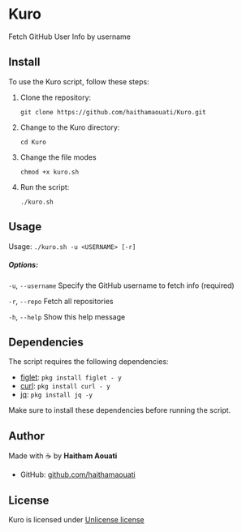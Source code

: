 # Kuro
Fetch GitHub User Info by username

## Install

To use the Kuro script, follow these steps:

1. Clone the repository:

    ```
    git clone https://github.com/haithamaouati/Kuro.git
    ```

2. Change to the Kuro directory:

    ```
    cd Kuro
    ```
    
3. Change the file modes
    ```
    chmod +x kuro.sh
    ```
    
5. Run the script:

    ```
    ./kuro.sh
    ```

## Usage
Usage: `./kuro.sh -u <USERNAME> [-r]`

##### Options:

`-u`, `--username`   Specify the GitHub username to fetch info (required)

`-r`, `--repo`       Fetch all repositories

`-h`, `--help`    Show this help message

## Dependencies

The script requires the following dependencies:

- [figlet](http://www.figlet.org/): `pkg install figlet - y`
- [curl](https://curl.se/): `pkg install curl - y`
- [jq](https://jqlang.org/): `pkg install jq -y`

Make sure to install these dependencies before running the script.

## Author

Made with :coffee: by **Haitham Aouati**
  - GitHub: [github.com/haithamaouati](https://github.com/haithamaouati)

## License

Kuro is licensed under [Unlicense license](LICENSE)
